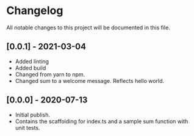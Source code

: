 # Changelog

All notable changes to this project will be documented in this file.

## [0.0.1] - 2021-03-04

- Added linting
- Added build
- Changed from yarn to npm.
- Changed sum to a welcome message. Reflects hello world.

## [0.0.0] - 2020-07-13

- Initial publish.
- Contains the scaffolding for index.ts and a sample sum function with unit tests.
